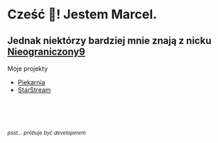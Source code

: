 # **Cześć 👋**! Jestem Marcel.<br>
## Jednak niektórzy bardziej mnie znają z nicku [Nieograniczony9](https://discord.com/users/691965619280674907)<br>
Moje projekty<br>
* [Piekarnia](https://discord.gg/nzq9SSv7Ut)
* [StarStream](https://discord.gg/GnxDydrdxz)

<br><br><br><br>
<sub>*psst... próbuje być developerem*</sub>
